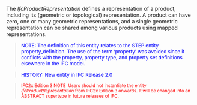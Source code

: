 The _IfcProductRepresentation_ defines a representation of a product, including its (geometric or topological) representation. A product can have zero, one or many geometric representations, and a single geometric representation can be shared among various products using mapped representations.

> <font color="#0000ff" size="-1">NOTE:
The definition of
this entity relates to the STEP entity property_definition. The use of
the term &lsquo;property&rsquo; was avoided since it conflicts
with the
property, property type, and property set definitions elsewhere in the
IFC model. </font>

> <font color="#0000ff" size="-1">HISTORY:
New entity in
IFC Release 2.0<br>
  </font>

> <small><font color="#ff0000">IFC2x
Edition 3 NOTE&nbsp;
Users should not instantiate the
entity <i>IfcProductRepresentation</i> from IFC2x Edition 3
onwards. It will be changed into an ABSTRACT supertype in future
releases of IFC.</font></small>